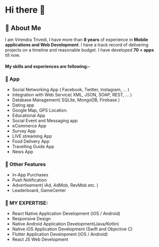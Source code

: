 # Hi there 👋

## 🚀 About Me
<p>
   I am  Virendra Trivedi, I have more than <b>8 years</b> of experience in <b>Mobile applications and Web Development</b>. I have a track record of delivering projects on a timeline and reasonable budget. I have developed <b> 70 + apps </b> till now.


   
   #### My skills and experiences are following:-

  ### 🚀 App
  
   - Social Networking App ( Facebook, Twitter, Instagram, ... )
   - Integration with Web Service( XML, JSON, SOAP, REST, ... )
   - Database Management( SQLite, MongoDB, Firebase )
   - Dating app
   - Google Map, GPS Location.
   - Educational App
   - Social Event and Messaging app
   - eCommerce App
   - Survey App
   - LIVE streaming App
   - Food Delivery App
   - Travelling Guide App
   - News App
   
  
 ### 🚀 Other Features
   - In-App Purchases
   - Push Notification
   - Advertisement( iAd, AdMob, RevMob etc. )
   - Leaderboard, GameCenter

### 🚀 MY EXPERTISE:
   - React Native Application Development (iOS / Android)
   - Responsive Design
   - Native Android Application Development(Java/Kotlin)
   - Native iOS Application Development (Swift and Objective C)
   - Flutter Application Development (iOS / Android)
   - React JS Web Development
   

  
<!-- - 🔭 I’m currently working on ...
- 🌱 I’m currently learning ...
- 👯 I’m looking to collaborate on ...
- 🤔 I’m looking for help with ...
- 💬 Ask me about ...
- 📫 How to reach me: ...
- 😄 Pronouns: ...
- ⚡ Fun fact: ... -->

